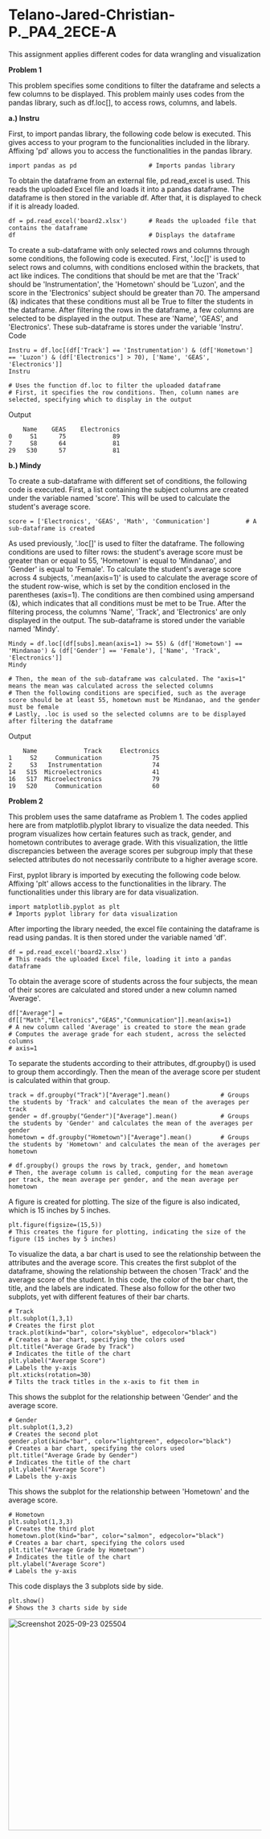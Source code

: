 # Telano-Jared-Christian-P._PA4_2ECE-A

This assignment applies different codes for data wrangling and visualization 

**Problem 1** 

This problem specifies some conditions to filter the dataframe and selects a few columns to be displayed. This problem mainly uses codes from the pandas library, such as df.loc[], to access rows, columns, and labels. 

**a.) Instru** 

First, to import pandas library, the following code below is executed. This gives access to your program to the funcionalities included in the library. Affixing 'pd' allows you to access the functionalities in the pandas library. 

```
import pandas as pd                    # Imports pandas library

```

To obtain the dataframe from an external file, pd.read_excel is used. This reads the uploaded Excel file and loads it into a pandas dataframe. The dataframe is then stored in the variable df. After that, it is displayed to check if it is already loaded. 
```
df = pd.read_excel('board2.xlsx')      # Reads the uploaded file that contains the dataframe
df                                     # Displays the dataframe
```

To create a sub-dataframe with only selected rows and columns through some conditions, the following code is executed. First, '.loc[]' is used to select rows and columns, with conditions enclosed within the brackets, that act like indices. The conditions that should be met are that the 'Track' should be 'Instrumentation', the 'Hometown' should be 'Luzon', and the score in the 'Electronics' subject should be greater than 70. The ampersand (&) indicates that these conditions must all be True to filter the students in the dataframe. After filtering the rows in the dataframe, a few columns are selected to be displayed in the output. These are 'Name', 'GEAS', and 'Electronics'. These sub-dataframe is stores under the variable 'Instru'. 
Code
```
Instru = df.loc[(df['Track'] == 'Instrumentation') & (df['Hometown'] == 'Luzon') & (df['Electronics'] > 70), ['Name', 'GEAS', 'Electronics']]
Instru

# Uses the function df.loc to filter the uploaded dataframe 
# First, it specifies the row conditions. Then, column names are selected, specifying which to display in the output
```

Output
```
	Name	GEAS	Electronics
0	  S1	  75	         89
7	  S8	  64	         81
29	 S30	  57	         81

```



**b.) Mindy** 


To create a sub-dataframe with different set of conditions, the following code is executed. First, a list containing the subject columns are created under the variable named 'score'. This will be used to calculate the student's average score.
```
score = ['Electronics', 'GEAS', 'Math', 'Communication']          # A sub-dataframe is created 
```

As used previously, '.loc[]' is used to filter the dataframe. The following conditions are used to filter rows: the student's average score must be greater than or equal to 55, 'Hometown' is equal to 'Mindanao', and 'Gender' is equal to 'Female'. To calculate the student's average score across 4 subjects, '.mean(axis=1)' is used to calculate the average score of the student row-wise, which is set by the condition enclosed in the parentheses (axis=1). The conditions are then combined using ampersand (&), which indicates that all conditions must be met to be True. After the filtering process, the columns 'Name', 'Track', and 'Electronics' are only displayed in the output. The sub-dataframe is stored under the variable named 'Mindy'. 
```
Mindy = df.loc[(df[subs].mean(axis=1) >= 55) & (df['Hometown'] == 'Mindanao') & (df['Gender'] == 'Female'), ['Name', 'Track', 'Electronics']]
Mindy

# Then, the mean of the sub-dataframe was calculated. The "axis=1" means the mean was calculated across the selected columns
# Then the following conditions are specified, such as the average score should be at least 55, hometown must be Mindanao, and the gender must be female
# Lastly, .loc is used so the selected columns are to be displayed after filtering the dataframe 
```

Output 
```
	Name	         Track	   Electronics
1	  S2	 Communication	            75
2	  S3   Instrumentation	            74
14	 S15  Microelectronics	            41
16	 S17  Microelectronics	            79
19	 S20	 Communication	            60

```


**Problem 2** 

This problem uses the same dataframe as Problem 1. The codes applied here are from matplotlib.plyplot library to visualize the data needed. This program visualizes how certain features such as track, gender, and hometown contributes to average grade. With this visualization, the little discrepancies between the average scores per subgroup imply that these selected attributes do not necessarily contribute to a higher average score. 

First, pyplot library is imported by executing the following code below. Affixing 'plt' allows access to the functionalities in the library. The functionalities under this library are for data visualization.  
```
import matplotlib.pyplot as plt            
# Imports pyplot library for data visualization 
```

After importing the library needed, the excel file containing the dataframe is read using pandas. It is then stored under the variable named 'df'. 
```
df = pd.read_excel('board2.xlsx')
# This reads the uploaded Excel file, loading it into a pandas dataframe
```

To obtain the average score of students across the four subjects, the mean of their scores are calculated and stored under a new column named 'Average'. 
```
df["Average"] = df[["Math","Electronics","GEAS","Communication"]].mean(axis=1)     
# A new column called 'Average' is created to store the mean grade
# Computes the average grade for each student, across the selected columns 
# axis=1 
```

To separate the students according to their attributes, df.groupby() is used to group them accordingly. Then the mean of the average score per student is calculated within that group. 
```
track = df.groupby("Track")["Average"].mean()              # Groups the students by 'Track' and calculates the mean of the averages per track 
gender = df.groupby("Gender")["Average"].mean()            # Groups the students by 'Gender' and calculates the mean of the averages per gender
hometown = df.groupby("Hometown")["Average"].mean()        # Groups the students by 'Hometown' and calculates the mean of the averages per hometown

# df.groupby() groups the rows by track, gender, and hometown
# Then, the average column is called, computing for the mean average per track, the mean average per gender, and the mean average per hometown 
```

A figure is created for plotting. The size of the figure is also indicated, which is 15 inches by 5 inches. 
```
plt.figure(figsize=(15,5))
# This creates the figure for plotting, indicating the size of the figure (15 inches by 5 inches) 
```

To visualize the data, a bar chart is used to see the relationship between the attributes and the average score. This creates the first subplot of the dataframe, showing the relationship between the chosen 'Track' and the average score of the student. In this code, the color of the bar chart, the title, and the labels are indicated. These also follow for the other two subplots, yet with different features of their bar charts. 
```
# Track
plt.subplot(1,3,1)                                                          # Creates the first plot 
track.plot(kind="bar", color="skyblue", edgecolor="black")                  # Creates a bar chart, specifying the colors used
plt.title("Average Grade by Track")                                         # Indicates the title of the chart 
plt.ylabel("Average Score")                                                 # Labels the y-axis 
plt.xticks(rotation=30)                                                     # Tilts the track titles in the x-axis to fit them in 
```

This shows the subplot for the relationship between 'Gender' and the average score. 
```
# Gender
plt.subplot(1,3,2)                                                          # Creates the second plot 
gender.plot(kind="bar", color="lightgreen", edgecolor="black")              # Creates a bar chart, specifying the colors used
plt.title("Average Grade by Gender")                                        # Indicates the title of the chart
plt.ylabel("Average Score")                                                 # Labels the y-axis
```

This shows the subplot for the relationship between 'Hometown' and the average score. 
```
# Hometown
plt.subplot(1,3,3)                                                          # Creates the third plot
hometown.plot(kind="bar", color="salmon", edgecolor="black")                # Creates a bar chart, specifying the colors used
plt.title("Average Grade by Hometown")                                      # Indicates the title of the chart
plt.ylabel("Average Score")                                                 # Labels the y-axis
```

This code displays the 3 subplots side by side. 
```
plt.show()                                                                  # Shows the 3 charts side by side 
```


<img width="967" height="421" alt="Screenshot 2025-09-23 025504" src="https://github.com/user-attachments/assets/000b33e8-e6b7-482b-8171-5b8210bc01b4" />

